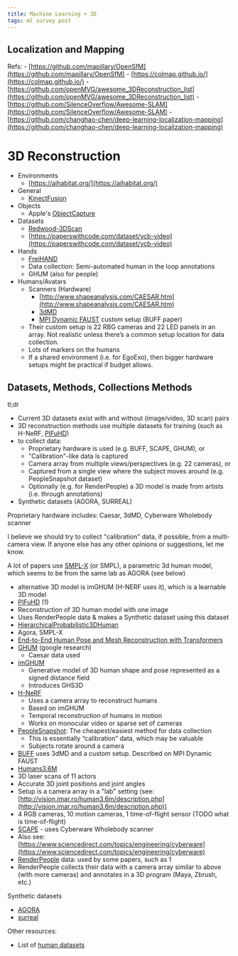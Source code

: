 ```yaml
---
title: Machine Learning + 3D
tags: ml survey post
---
```


## Localization and Mapping

Refs:
	- [https://github.com/mapillary/OpenSfM](https://github.com/mapillary/OpenSfM)
	- [https://colmap.github.io/](https://colmap.github.io/)
	- [https://github.com/openMVG/awesome_3DReconstruction_list](https://github.com/openMVG/awesome_3DReconstruction_list)
	- [https://github.com/SilenceOverflow/Awesome-SLAM](https://github.com/SilenceOverflow/Awesome-SLAM)
	- [https://github.com/changhao-chen/deep-learning-localization-mapping](https://github.com/changhao-chen/deep-learning-localization-mapping)

# 3D Reconstruction

- Environments
	- [https://aihabitat.org/](https://aihabitat.org/)
- General
	- [KinectFusion](https://www.microsoft.com/en-us/research/wp-content/uploads/2016/02/ismar2011.pdf)
- Objects
	- Apple's [ObjectCapture](https://developer.apple.com/videos/play/wwdc2021/10076/)
- Datasets
	-   [Redwood-3DScan](https://github.com/isl-org/redwood-3dscan)
	-   [https://paperswithcode.com/dataset/ycb-video](https://paperswithcode.com/dataset/ycb-video)
- Hands
	-   [FreiHAND](https://arxiv.org/pdf/1909.04349.pdf)
	-   Data collection: Semi-automated human in the loop annotations
	-   GHUM (also for people)
- Humans/Avatars
	- Scanners (Hardware)
		-   [http://www.shapeanalysis.com/CAESAR.htm](http://www.shapeanalysis.com/CAESAR.htm)
		-   [3dMD](https://3dmd.com/)
		-   [MPI Dynamic FAUST](https://dfaust.is.tue.mpg.de/) custom setup (BUFF paper)
	- Their custom setup is 22 RBG cameras and 22 LED panels in an array. Not realistic unless there’s a common setup location for data collection.
	- Lots of markers on the humans
	- If a shared environment (i.e. for EgoExo), then bigger hardware setups might be practical if budget allows.

## Datasets, Methods, Collections Methods

tl;dr

-   Current 3D datasets exist with and without (image/video, 3D scan) pairs
-   3D reconstruction methods use multiple datasets for training (such as H-NeRF, [PIFuHD](https://arxiv.org/pdf/2004.00452v1.pdf))
-   to collect data:
	-   Proprietary hardware is used (e.g. BUFF, SCAPE, GHUM), or
	-   "Calibration"-like data is captured
	-   Camera array from multiple views/perspectives (e.g. 22 cameras), or
	-   Captured from a single view where the subject moves around (e.g. PeopleSnapshot dataset)
	-   Optionally (e.g. for RenderPeople) a 3D model is made from artists (i.e. through annotations)
-   Synthetic datasets (AGORA, SURREAL)
  

Proprietary hardware includes: Caesar, 3dMD, Cyberware Wholebody scanner

I believe we should try to collect "calibration" data, if possible, from a multi-camera view. If anyone else has any other opinions or suggestions, let me know.

A lot of papers use [SMPL-X](https://smpl-x.is.tue.mpg.de/) (or SMPL), a parametric 3d human model, which seems to be from the same lab as AGORA (see below)

-   alternative 3D model is imGHUM (H-NERF uses it), which is a learnable 3D model
-   [PIFuHD](https://arxiv.org/pdf/2004.00452v1.pdf) (1)
-   Reconstruction of 3D human model with one image
-   Uses RenderPeople data & makes a Synthetic dataset using this dataset
-   [HierarchicalProbabilistic3DHuman](https://github.com/akashsengupta1997/HierarchicalProbabilistic3DHuman)
-   Agora, SMPL-X
-   [End-to-End Human Pose and Mesh Reconstruction with Transformers](https://openaccess.thecvf.com/content/CVPR2021/papers/Lin_End-to-End_Human_Pose_and_Mesh_Reconstruction_with_Transformers_CVPR_2021_paper.pdf)
-   [GHUM](https://openaccess.thecvf.com/content_CVPR_2020/papers/Xu_GHUM__GHUML_Generative_3D_Human_Shape_and_Articulated_Pose_CVPR_2020_paper.pdf) (google research)
	-   Caesar data used
-   [imGHUM](https://arxiv.org/pdf/2108.10842.pdf)
	-   Generative model of 3D human shape and pose represented as a signed distance field
	-   Introduces GHS3D
-   [H-NeRF](https://arxiv.org/pdf/2110.13746.pdf)
	-   Uses a camera array to reconstruct humans
	-   Based on imGHUM
	-   Temporal reconstruction of humans in motion
	-   Works on monocular video or sparse set of cameras
-   [PeopleSnapshot](https://graphics.tu-bs.de/people-snapshot): The cheapest/easiest method for data collection
	-   This is essentially “calibration” data, which may be valuable
	-   Subjects rotate around a camera
-   [BUFF](https://buff.is.tue.mpg.de/) uses 3dMD and a custom setup. Described on MPI Dynamic FAUST
-   [Humans3.6M](http://vision.imar.ro/human3.6m)
-   3D laser scans of 11 actors
-   Accurate 3D joint positions and joint angles
-   Setup is a camera array in a "lab" setting (see: [http://vision.imar.ro/human3.6m/description.php](http://vision.imar.ro/human3.6m/description.php))
-   4 RGB cameras, 10 motion cameras, 1 time-of-flight sensor (TODO what is time-of-flight)
-   [SCAPE](http://ai.stanford.edu/~drago/Papers/shapecomp.pdf) - uses Cyberware Wholebody scanner
-   Also see: [https://www.sciencedirect.com/topics/engineering/cyberware](https://www.sciencedirect.com/topics/engineering/cyberware)
-   [RenderPeople](https://renderpeople.com/about-us/) data: used by some papers, such as 1
-   RenderPeople collects their data with a camera array similar to above (with more cameras) and annotates in a 3D program (Maya, Zbrush, etc.)

Synthetic datasets
-   [AGORA](https://github.com/pixelite1201/agora_evaluation)
-   [surreal](https://www.di.ens.fr/willow/research/surreal/)

Other resources:
-   List of [human datasets](https://khanhha.github.io/posts/3D-human-datasets/)
